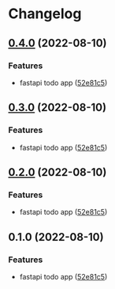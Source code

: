 # Changelog

## [0.4.0](https://github.com/Irate-Walrus/cicd-automate-the-monotony/compare/v0.3.0...v0.4.0) (2022-08-10)


### Features

* fastapi todo app ([52e81c5](https://github.com/Irate-Walrus/cicd-automate-the-monotony/commit/52e81c5dcebb3d0c5b0f1fc447906e91e73278b9))

## [0.3.0](https://github.com/Irate-Walrus/cicd-automate-the-monotony/compare/v0.2.0...v0.3.0) (2022-08-10)


### Features

* fastapi todo app ([52e81c5](https://github.com/Irate-Walrus/cicd-automate-the-monotony/commit/52e81c5dcebb3d0c5b0f1fc447906e91e73278b9))

## [0.2.0](https://github.com/Irate-Walrus/cicd-automate-the-monotony/compare/v0.1.0...v0.2.0) (2022-08-10)


### Features

* fastapi todo app ([52e81c5](https://github.com/Irate-Walrus/cicd-automate-the-monotony/commit/52e81c5dcebb3d0c5b0f1fc447906e91e73278b9))

## 0.1.0 (2022-08-10)


### Features

* fastapi todo app ([52e81c5](https://github.com/Irate-Walrus/cicd-automate-the-monotony/commit/52e81c5dcebb3d0c5b0f1fc447906e91e73278b9))
